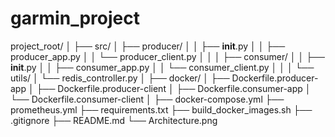 # garmin_project
project_root/
│
├── src/
│   ├── producer/
│   │   ├── __init__.py
│   │   ├── producer_app.py
│   │   └── producer_client.py
│   │
│   ├── consumer/
│   │   ├── __init__.py
│   │   ├── consumer_app.py
│   │   └── consumer_client.py
│   │
│   └── utils/
│       └── redis_controller.py
│
├── docker/
│   ├── Dockerfile.producer-app
│   ├── Dockerfile.producer-client
│   ├── Dockerfile.consumer-app
│   └── Dockerfile.consumer-client
│
├── docker-compose.yml
├── prometheus.yml
├── requirements.txt
├── build_docker_images.sh
├── .gitignore
├── README.md
└── Architecture.png
